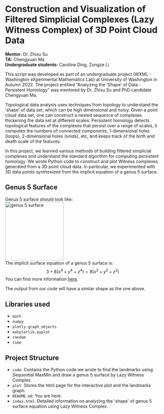 # Construction and Visualization of Filtered Simplicial Complexes (Lazy Witness Complex) of 3D Point Cloud Data
**Mentor:** Dr. Zhixu Su  
**TA:** Chengyuan Ma  
**Undergraduate students:** Caroline Ding, Zongze Li

This script was developed as part of an undergraduate project (WXML - Washington eXperimental Mathematics Lab) at University of Washington in Autumn 2022. The project entitled “Analyzing the 'Shape' of Data - Persistent Homology” was mentored by Dr. Zhixu Su and PhD candidate Chengyuan Ma.

Topological data analysis uses techniques from topology to understand the ‘shape’ of data set, which can be high dimensional and noisy. Given a point cloud data set, one can construct a nested sequence of complexes thickening the data set at different scales. Persistent homology detects topological features of the complexes that persist over a range of scales, it computes the numbers of connected components, 1-dimensional holes (loops), 2-dimensional holes (voids), etc, and keeps track of the birth and death scale of the features.

In this project, we learned various methods of building filtered simplicial complexes and understand the standard algorithm for computing persistent homology. We wrote Python code to construct and plot Witness complexes generated from a 3D point cloud data. In particular, we experimented with 3D data points synthesized from the implicit equation of a genus 5 surface.


## Genus 5 Surface
Genus 5 surface should look like:  
<img width="190" alt="genus 5 surface" src="https://user-images.githubusercontent.com/120891991/208362844-7eaaea3f-4828-45a8-b5a6-2949aff2f860.png">  
The implicit surface equation of a genus 5 surface is:
$$3 + 8 (x^4 + y^4 + z^4) = 8 (x^2 + y^2 + z^2)$$
You can find more information [here](https://mathworld.wolfram.com/ChmutovSurface.html).

The output from our code will have a similar shape as the one above.


## Libraries used
- `math`
- `numpy`
- `plotly.graph_objects`
- `matplotlib.pyplot`
- `random`
- `time`

## Project Structure
- `code`: Contains the Python code we wrote to find the landmarks using Sequential MaxMin and draw a genus 5 surface by Lazy Witness Complex.
- `plot`: Stores the html page for the interactive plot and the landmarks graph.
- `README.md`: You are here.
- `index.html`: Detailed information on analyzing the 'shape' of genus 5 surface equation using Lazy Witness Complex.
